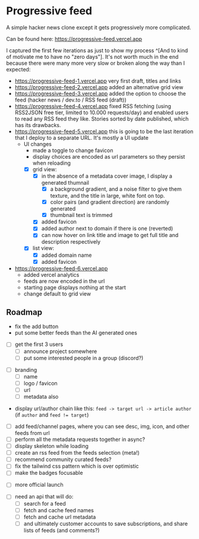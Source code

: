 # Progressive feed

A simple hacker news clone except it gets progressively more complicated.

Can be found here: https://progressive-feed.vercel.app

I captured the first few iterations as just to show my process ^[And to kind of motivate me to have no "zero days"]. It's not worth much in the end because there were many more very slow or broken along the way than I expected:

- https://progressive-feed-1.vercel.app very first draft, titles and links
- https://progressive-feed-2.vercel.app added an alternative grid view
- https://progressive-feed-3.vercel.app added the option to choose the feed (hacker news / dev.to / RSS feed (draft))
- https://progressive-feed-4.vercel.app fixed RSS fetching (using RSS2JSON free tier, limited to 10.000 requests/day) and enabled users to read any RSS feed they like. Stories sorted by date published, which has its drawbacks.
- https://progressive-feed-5.vercel.app this is going to be the last iteration that I deploy to a separate URL. It's mostly a UI update
  - UI changes
    - made a toggle to change favicon
    - display choices are encoded as url parameters so they persist when reloading
    - [x] grid view:
      - [x] in the absence of a metadata cover image, I display a generated thumnail
        - [x] a background gradient, and a noise filter to give them texture, and the title in large, white font on top.
        - [x] color pairs (and gradient direction) are randomly generated
        - [x] thumbnail text is trimmed 
      - [x] added favicon
      - [x] added author next to domain if there is one (reverted)
      - [x] can now hover on link title and image to get full title and description respectively
    - [x] list view:
      - [x] added domain name
      - [x] added favicon
- https://progressive-feed-6.vercel.app 
  - added vercel analytics 
  - feeds are now encoded in the url
  - starting page displays nothing at the start
  - change default to grid view

## Roadmap 

- fix the add button
- put some better feeds than the AI generated ones
<!--  -->
- [ ] get the first 3 users
  - [ ] announce project somewhere
  - [ ] put some interested people in a group (discord?)
<!--  -->
- [ ] branding
  - [ ] name
  - [ ] logo / favicon
  - [ ] url
  - [ ] metadata also
<!--  -->
- display url/author chain like this: `feed -> target url -> article author` (if `author` and `feed != target`)
- [ ] add feed/channel pages, where you can see desc, img, icon, and other feeds from url
- [ ] perform all the metadata requests together in async?
- [ ] display skeleton while loading
- [ ] create an rss feed from the feeds selection (meta!)
- [ ] recommend community curated feeds?
- [ ] fix the tailwind css pattern which is over optimistic
- [ ] make the badges focusable
<!--  -->
- [ ] more official launch
<!--  -->
- [ ] need an api that will do: 
  - [ ] search for a feed
  - [ ] fetch and cache feed names
  - [ ] fetch and cache url metadata
  - [ ] and ultimately customer accounts to save subscriptions, and share lists of feeds (and comments?)